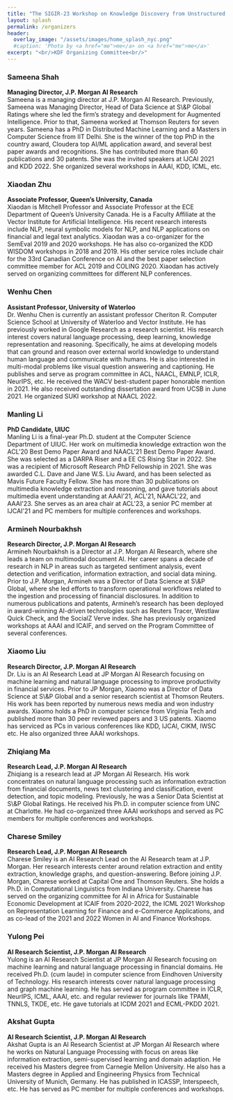 ```yaml
---
title: "The SIGIR-23 Workshop on Knowledge Discovery from Unstructured Data in Financial Services"
layout: splash
permalink: /organizers
header:
  overlay_image: "/assets/images/home_splash_nyc.png"
  #caption: 'Photo by <a href="me">me</a> on <a href="me">me</a>'
excerpt: "<br/>KDF Organizing Committee<br/>"
---
```


<h3>Sameena Shah</h3>
<strong>Managing Director, J.P. Morgan AI Research</strong><br>
Sameena is a managing director at J.P. Morgan AI Research. Previously, Sameena was Managing Director, Head of Data Science at S\&P Global Ratings where she led the firm’s strategy and development for Augmented Intelligence. Prior to that, Sameena worked at Thomson Reuters for seven years. Sameena has a PhD in Distributed Machine Learning and a Masters in Computer Science from IIT Delhi. She is the winner of the top PhD in the country award, Cloudera top AI/ML application award, and several best paper awards and recognitions. She has contributed more than 60 publications and 30 patents. She was the invited speakers at IJCAI 2021 and KDD 2022. She organized several workshops in AAAI, KDD, ICML, etc. 


<h3>Xiaodan Zhu</h3>
<strong>Associate Professor, Queen’s University, Canada</strong><br>
Xiaodan is Mitchell Professor and Associate Professor at the ECE Department of Queen’s University Canada. He is a Faculty Affiliate at the Vector Institute for Artificial Intelligence. His recent research interests include NLP, neural symbolic models for NLP, and NLP applications on financial and legal text analytics. Xiaodan was a co-organizer for the SemEval 2019 and 2020 workshops. He has also co-organized the KDD WISDOM workshops in 2018 and 2019. His other service roles include chair for the 33rd Canadian Conference on AI and the best paper selection committee member for ACL 2019 and COLING 2020. Xiaodan has actively served on organizing committees for different NLP conferences.

<h3>Wenhu Chen</h3>
<strong>Assistant Professor, University of Waterloo</strong><br>
Dr. Wenhu Chen is currently an assistant professor Cheriton R. Computer Science School at University of Waterloo and Vector Institute. He has previously worked in Google Research as a research scientist. His research interest covers natural language processing, deep learning, knowledge representation and reasoning. Specifically, he aims at developing models that can ground and reason over external world knowledge to understand human language and communicate with humans. He is also interested in multi-modal problems like visual question answering and captioning. He publishes and serve as program committee in ACL, NAACL, EMNLP, ICLR, NeurIPS, etc. He received the WACV best-student paper honorable mention in 2021. He also received outstanding dissertation award from UCSB in June 2021. He organized SUKI workshop at NAACL 2022. 


<h3>Manling Li</h3>
<strong>PhD Candidate, UIUC</strong><br>
Manling Li is a final-year Ph.D. student at the Computer Science Department of UIUC. Her work on multimedia knowledge extraction won the ACL'20 Best Demo Paper Award and NAACL'21 Best Demo Paper Award. She was selected as a DARPA Riser and a EE CS Rising Star in 2022. She was a recipient of Microsoft Research PhD Fellowship in 2021. She was awarded C.L. Dave and Jane W.S. Liu Award, and has been selected as Mavis Future Faculty Fellow. She has more than 30 publications on multimedia knowledge extraction and reasoning, and gave tutorials about multimedia event understanding at AAAI'21, ACL'21, NAACL'22, and AAAI'23. She serves as an area chair at ACL'23, a senior PC member at IJCAI'21 and PC members for multiple conferences and workshops.

<h3>Armineh Nourbakhsh</h3>
<strong>Research Director, J.P. Morgan AI Research</strong><br>
Armineh Nourbakhsh is a Director at J.P. Morgan AI Research, where she leads a team on multimodal document AI. Her career spans a decade of research in NLP in areas such as targeted sentiment analysis, event detection and verification, information extraction, and social data mining. Prior to J.P. Morgan, Armineh was a Director of Data Science at S\&P Global, where she led efforts to transform operational workflows related to the ingestion and processing of financial disclosures. In addition to numerous publications and patents, Armineh’s research has been deployed in award-winning AI-driven technologies such as Reuters Tracer, Westlaw Quick Check, and the SocialZ Verve index. She has previously organized workshops at AAAI and ICAIF, and served on the Program Committee of several conferences. 

<h3>Xiaomo Liu</h3>
<strong>Research Director, J.P. Morgan AI Research</strong><br>
Dr. Liu is an AI Research Lead at JP Morgan AI Research focusing on machine learning and natural language processing to improve productivity in financial services. Prior to JP Morgan, Xiaomo was a Director of Data Science at S\&P Global and a senior research scientist at Thomson Reuters. His work has been reported by numerous news media and won industry awards. Xiaomo holds a PhD in computer science from Virginia Tech and published more than 30 peer reviewed papers and 3 US patents. Xiaomo has serviced as PCs in various conferences like KDD, IJCAI, CIKM, IWSC etc. He also organized three AAAI workshops.


<h3>Zhiqiang Ma</h3>
<strong>Research Lead, J.P. Morgan AI Research</strong><br>
Zhiqiang is a research lead at JP Morgan AI Research. His work concentrates on natural language processing such as information extraction from financial documents, news text clustering and classification, event detection, and topic modeling. Previously, he was a Senior Data Scientist at S\&P Global Ratings. He received his Ph.D. in computer science from UNC at Charlotte. He had co-organized three AAAI workshops and served as PC members for multiple conferences and workshops.


<h3>Charese Smiley </h3>
<strong>Research Lead, J.P. Morgan AI Research</strong><br>
Charese Smiley is an AI Research Lead on the AI Research team at J.P. Morgan.  Her research interests center around relation extraction and entity extraction, knowledge graphs, and question-answering.  Before joining J.P. Morgan, Charese worked at Capital One and Thomson Reuters. She holds a Ph.D. in Computational Linguistics from Indiana University. Charese has served on the organizing committee for AI in Africa for Sustainable Economic Development at ICAIF from 2020-2022, the ICML 2021 Workshop on Representation Learning for Finance and e-Commerce Applications, and as co-lead of the 2021 and 2022 Women in AI and Finance Workshops.

<h3>Yulong Pei </h3>
<strong>AI Research Scientist, J.P. Morgan AI Research</strong><br>
Yulong is an AI Research Scientist at JP Morgan AI Research focusing on machine learning and natural language processing in financial domains. He received Ph.D. (cum laude) in computer science from Eindhoven University of Technology. His research interests cover natural language processing and graph machine learning. He has served as program committee in ICLR, NeurIPS, ICML, AAAI, etc. and regular reviewer for journals like TPAMI, TNNLS, TKDE, etc. He gave tutorials at ICDM 2021 and ECML-PKDD 2021.

<h3>Akshat Gupta </h3>
<strong>AI Research Scientist, J.P. Morgan AI Research</strong><br>
Akshat Gupta is an AI Research Scientist at JP Morgan AI Research where he works on Natural Language Processing with focus on areas like information extraction, semi-supervised learning and domain adaption. He received his Masters degree from Carnegie Mellon University. He also has a Masters degree in Applied and Engineering Physics from Technical University of Munich, Germany. He has published in ICASSP, Interspeech, etc. He has served as PC member for multiple conferences and workshops.



